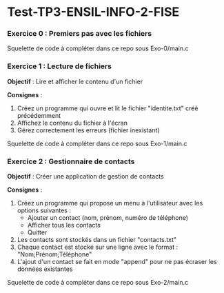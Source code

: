 # Test-TP3-ENSIL-INFO-2-FISE

### Exercice 0 : Premiers pas avec les fichiers 

Squelette de code à compléter dans ce repo sous Exo-0/main.c


### Exercice 1 : Lecture de fichiers 
**Objectif** : Lire et afficher le contenu d'un fichier

**Consignes** :
1. Créez un programme qui ouvre et lit le fichier "identite.txt" créé précédemment
2. Affichez le contenu du fichier à l'écran
3. Gérez correctement les erreurs (fichier inexistant)

Squelette de code à compléter dans ce repo sous Exo-1/main.c

### Exercice 2 : Gestionnaire de contacts 
**Objectif** : Créer une application de gestion de contacts

**Consignes** :
1. Créez un programme qui propose un menu à l'utilisateur avec les options suivantes :
   - Ajouter un contact (nom, prénom, numéro de téléphone)
   - Afficher tous les contacts
   - Quitter
2. Les contacts sont stockés dans un fichier "contacts.txt"
3. Chaque contact est stocké sur une ligne avec le format : "Nom;Prénom;Téléphone"
4. L'ajout d'un contact se fait en mode "append" pour ne pas écraser les données existantes

Squelette de code à compléter dans ce repo sous Exo-2/main.c 
